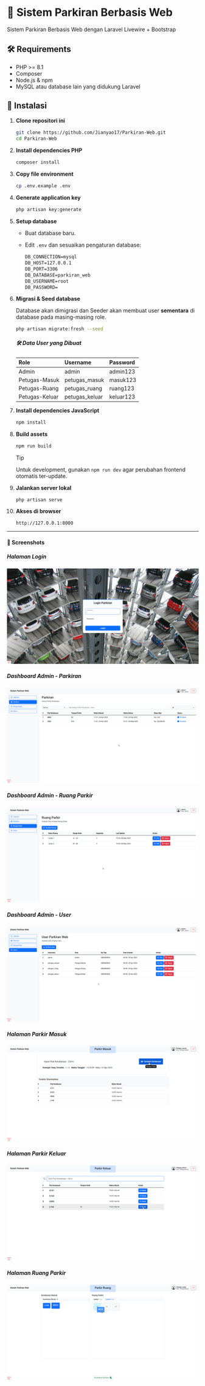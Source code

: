 # 🚗 Sistem Parkiran Berbasis Web 
Sistem Parkiran Berbasis Web dengan Laravel Livewire + Bootstrap

## 🛠️ Requirements

- PHP >= 8.1
- Composer
- Node.js & npm
- MySQL atau database lain yang didukung Laravel

## 🚀 Instalasi

1. **Clone repositori ini**

   ```bash
   git clone https://github.com/Jianyao17/Parkiran-Web.git
   cd Parkiran-Web
   ```

2. **Install dependencies PHP**

   ```bash
   composer install
   ```

3. **Copy file environment**

   ```bash
   cp .env.example .env
   ```

4. **Generate application key**

   ```bash
   php artisan key:generate
   ```

5. **Setup database**

   - Buat database baru.
   - Edit `.env` dan sesuaikan pengaturan database:

     ```
     DB_CONNECTION=mysql
     DB_HOST=127.0.0.1
     DB_PORT=3306
     DB_DATABASE=parkiran_web
     DB_USERNAME=root
     DB_PASSWORD=
     ```

6. **Migrasi & Seed database**
   
   Database akan dimigrasi dan Seeder akan membuat user **sementara** di database pada masing-masing role.

   ```bash
   php artisan migrate:fresh --seed
   ```

   ##### 🛠️ Data User yang Dibuat

   | Role             | Username         | Password    |
   |------------------|------------------|-------------|
   | Admin            | admin             | admin123    |
   | Petugas-Masuk    | petugas_masuk     | masuk123    |
   | Petugas-Ruang    | petugas_ruang     | ruang123    |
   | Petugas-Keluar   | petugas_keluar    | keluar123   |

7. **Install dependencies JavaScript**

   ```bash
   npm install
   ```

8. **Build assets**

   ```bash
   npm run build
   ```

      > [!TIP]  
      > Untuk development, gunakan `npm run dev` agar perubahan frontend otomatis ter-update.

9. **Jalankan server lokal**

   ```bash
   php artisan serve
   ```

10. **Akses di browser**

    ```
    http://127.0.0.1:8000
    ```

---

#### 📸 Screenshots

##### Halaman Login
![Halaman Login](public/img/page_login.jpg)

##### Dashboard Admin - Parkiran
![Dashboard Admin - Parkiran](public/img/page_admin-parkiran.png)

##### Dashboard Admin - Ruang Parkir
![Dashboard Admin - Ruang Parkir](public/img/page_admin-ruang-parkir.png)

##### Dashboard Admin - User
![Dashboard Admin - User](public/img/page_admin-user.png)

##### Halaman Parkir Masuk
![Halaman Parkir Masuk](public/img/page_parkir-masuk.png)

##### Halaman Parkir Keluar
![Halaman Parkir Keluar](public/img/page_parkir-keluar.png)

##### Halaman Ruang Parkir
![Halaman Ruang Parkir](public/img/page_ruang-parkir.png)